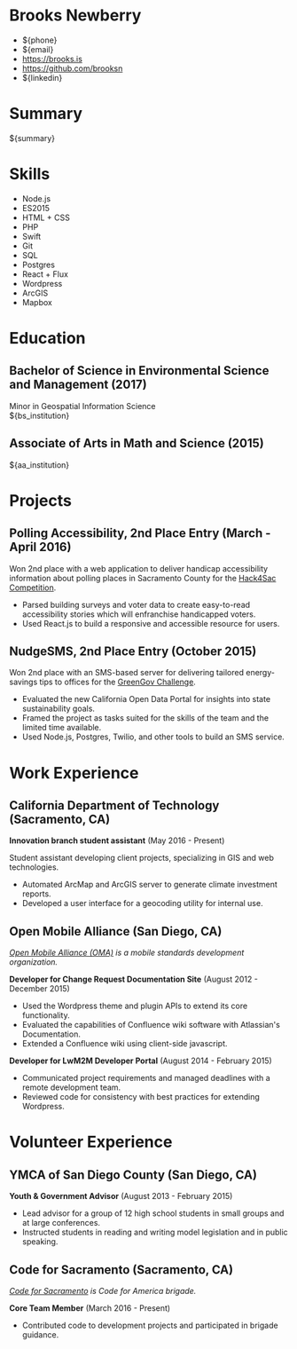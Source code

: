 # Brooks Newberry
- ${phone}
- ${email}
- https://brooks.is
- https://github.com/brooksn
- ${linkedin}

# Summary

${summary}

# Skills

+ Node.js
+ ES2015
+ HTML + CSS
+ PHP
+ Swift
+ Git
+ SQL
+ Postgres
+ React + Flux
+ Wordpress
+ ArcGIS
+ Mapbox

# Education

## Bachelor of Science in Environmental Science and Management (2017)
Minor in Geospatial Information Science   
${bs_institution}

## Associate of Arts in Math and Science (2015)
${aa_institution}

# Projects

## Polling Accessibility, 2nd Place Entry (March - April 2016)

Won 2nd place with a web application to deliver handicap accessibility information about polling places in Sacramento County for the [Hack4Sac Competition](http://hack4sac.saccounty.net).

- Parsed building surveys and voter data to create easy-to-read accessibility stories which will enfranchise handicapped voters. 
- Used React.js to build a responsive and accessible resource for users.

## NudgeSMS, 2nd Place Entry (October 2015)

Won 2nd place with an SMS-based server for delivering tailored energy-savings tips to offices for the [GreenGov Challenge](http://www.govops.ca.gov/#14669).

- Evaluated the new California Open Data Portal for insights into state sustainability goals.
- Framed the project as tasks suited for the skills of the team and the limited time available.
- Used Node.js, Postgres, Twilio, and other tools to build an SMS service.

# Work Experience

## California Department of Technology (Sacramento, CA)

**Innovation branch student assistant** (May 2016 - Present)

Student assistant developing client projects, specializing in GIS and web technologies.

- Automated ArcMap and ArcGIS server to generate climate investment reports.
- Developed a user interface for a geocoding utility for internal use.

## Open Mobile Alliance (San Diego, CA)
*[Open Mobile Alliance (OMA)](http://openmobilealliance.org) is a mobile standards development organization.*

**Developer for Change Request Documentation Site** (August 2012 - December 2015)

- Used the Wordpress theme and plugin APIs to extend its core functionality.
- Evaluated the capabilities of Confluence wiki software with Atlassian's Documentation.
- Extended a Confluence wiki using client-side javascript.

**Developer for LwM2M Developer Portal** (August 2014 - February 2015)

- Communicated project requirements and managed deadlines with a remote development team.
- Reviewed code for consistency with best practices for extending Wordpress.

# Volunteer Experience

## YMCA of San Diego County (San Diego, CA)

**Youth & Government Advisor** (August 2013 - February 2015)

- Lead advisor for a group of 12 high school students in small groups and at large conferences.
- Instructed students in reading and writing model legislation and in public speaking.

## Code for Sacramento (Sacramento, CA)
*[Code for Sacramento](http://codeforsacramento.org) is Code for America brigade.*

**Core Team Member** (March 2016 - Present)

- Contributed code to development projects and participated in brigade guidance.
